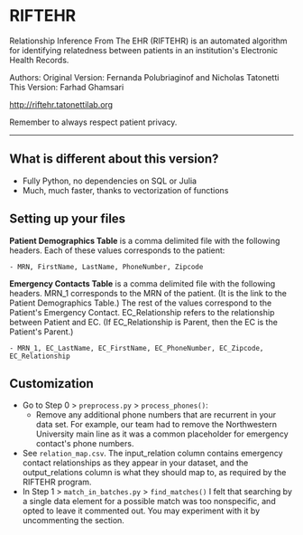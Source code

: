 # RIFTEHR

Relationship Inference From The EHR (RIFTEHR) is an automated algorithm for identifying relatedness between patients in an institution's Electronic Health Records.

Authors:
Original Version: Fernanda Polubriaginof and Nicholas Tatonetti
This Version: Farhad Ghamsari

http://riftehr.tatonettilab.org

Remember to always respect patient privacy.

---
## What is different about this version?

- Fully Python, no dependencies on SQL or Julia
- Much, much faster, thanks to vectorization of functions

## Setting up your files
<b>Patient Demographics Table</b> is a comma delimited file with the following headers. Each of these values corresponds to the patient:

    - MRN, FirstName, LastName, PhoneNumber, Zipcode

<b>Emergency Contacts Table</b> is a comma delimited file with the following headers. MRN_1 corresponds to the MRN of the patient. (It is the link to the Patient Demographics Table.)
The rest of the values correspond to the Patient's Emergency Contact.
EC_Relationship refers to the relationship between Patient and EC. (If EC_Relationship is Parent, then the EC is the Patient's Parent.) 

    - MRN_1, EC_LastName, EC_FirstName, EC_PhoneNumber, EC_Zipcode, EC_Relationship

## Customization
- Go to Step 0 > `preprocess.py` > `process_phones()`:
    - Remove any additional phone numbers that are recurrent in your data set. For example, our team had to remove the Northwestern University main line as it was a common placeholder for emergency contact's phone numbers.
- See `relation_map.csv`. The input_relation column contains emergency contact relationships as they appear in your dataset, and the output_relations column is what they should map to, as required by the RIFTEHR program.
- In Step 1 > `match_in_batches.py` > `find_matches()` I felt that searching by a single data element for a possible match was too nonspecific, and opted to leave it commented out. You may experiment with it by uncommenting the section.  